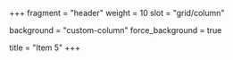 +++
fragment = "header"
weight = 10
slot = "grid/column"

background = "custom-column"
force_background = true


title = "Item 5"
+++
